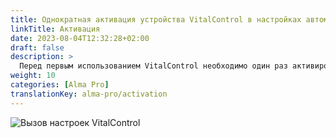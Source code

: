 ```yaml
---
title: Однократная активация устройства VitalControl в настройках автоматического кормушки
linkTitle: Активация
date: 2023-08-04T12:32:28+02:00
draft: false
description: >
  Перед первым использованием VitalControl необходимо один раз активировать его в настройках кормушки Alma Pro.
weight: 10
categories: [Alma Pro]
translationKey: alma-pro/activation
---
```


![Вызов настроек VitalControl](../images/open-settings-vitalcontrol.png "Вызов меню настроек VitalControl")
